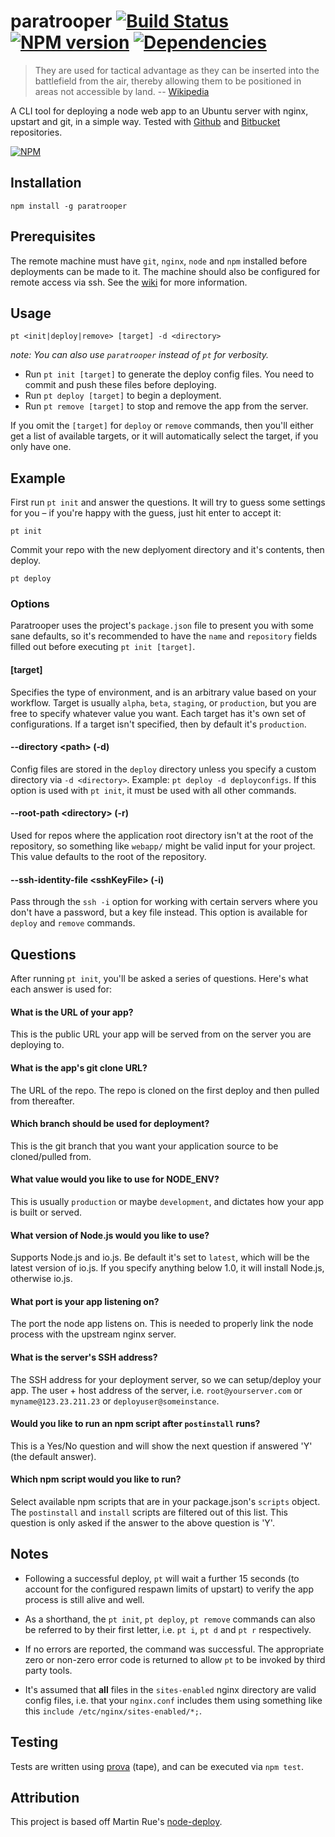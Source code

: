 # paratrooper [![Build Status][1]][2] [![NPM version][5]][6] [![Dependencies][7]][8]

> They are used for tactical advantage as they can be inserted into the battlefield from the air, 
> thereby allowing them to be positioned in areas not accessible by land. -- [Wikipedia][4]

A CLI tool for deploying a node web app to an Ubuntu server with nginx, upstart and git, in a simple way.
Tested with [Github][github] and [Bitbucket][bitbucket] repositories.

[![NPM](https://nodei.co/npm/paratrooper.png?downloads=true&stars=true)](https://nodei.co/npm/paratrooper/)


## Installation

```
npm install -g paratrooper
```


## Prerequisites

The remote machine must have `git`, `nginx`, `node` and `npm` installed before deployments can be made to it.
The machine should also be configured for remote access via ssh. See the [wiki][wiki] for more information.


## Usage

```no-highlight
pt <init|deploy|remove> [target] -d <directory>
```

_note: You can also use `paratrooper` instead of `pt` for verbosity._

* Run `pt init [target]` to generate the deploy config files. You need to commit and push these files before deploying.
* Run `pt deploy [target]` to begin a deployment.
* Run `pt remove [target]` to stop and remove the app from the server.

If you omit the `[target]` for `deploy` or `remove` commands, then you'll either get a list of
available targets, or it will automatically select the target, if you only have one.


## Example

First run `pt init` and answer the questions. It will try to guess some settings for you – if you're happy with the guess, just hit enter to accept it:

```no-highlight
pt init
```

Commit your repo with the new deplyoment directory and it's contents, then deploy.

```no-highlight
pt deploy
```


### Options

Paratrooper uses the project's `package.json` file to present you with some sane defaults, so it's recommended to
have the `name` and `repository` fields filled out before executing `pt init [target]`.

#### [target]

Specifies the type of environment, and is an arbitrary value based on your workflow. Target is usually `alpha`, `beta`, `staging`, or `production`,
but you are free to specify whatever value you want. Each target has it's own set of configurations. If a target isn't specified, then by default it's `production`.

#### --directory &lt;path&gt; (-d)

Config files are stored in the `deploy` directory unless you specify a custom directory via `-d <directory>`. Example: `pt deploy -d deployconfigs`.
If this option is used with `pt init`, it must be used with all other commands.

#### --root-path &lt;directory&gt; (-r)

Used for repos where the application root directory isn't at the root of the repository, so something like `webapp/` might be valid input for your project.
This value defaults to the root of the repository.

#### --ssh-identity-file &lt;sshKeyFile&gt; (-i)

Pass through the `ssh -i` option for working with certain servers where you don't have a password, but a key file instead.
This option is available for `deploy` and `remove` commands.

## Questions

After running `pt init`, you'll be asked a series of questions. Here's what each answer is used for:

#### What is the URL of your app?

This is the public URL your app will be served from on the server you are deploying to.

#### What is the app's git clone URL?

The URL of the repo. The repo is cloned on the first deploy and then pulled from thereafter.

#### Which branch should be used for deployment?

This is the git branch that you want your application source to be cloned/pulled from.

#### What value would you like to use for NODE_ENV?

This is usually `production` or maybe `development`, and dictates how your app is built or served.

#### What version of Node.js would you like to use?

Supports Node.js and io.js. Be default it's set to `latest`, which will be the latest version of io.js.
If you specify anything below 1.0, it will install Node.js, otherwise io.js.

#### What port is your app listening on?

The port the node app listens on. This is needed to properly link the node process
with the upstream nginx server.

#### What is the server's SSH address?

The SSH address for your deployment server, so we can setup/deploy your app.
The user + host address of the server, i.e. `root@yourserver.com` or `myname@123.23.211.23` or `deployuser@someinstance`.

#### Would you like to run an npm script after `postinstall` runs?

This is a Yes/No question and will show the next question if answered 'Y' (the default answer).

#### Which npm script would you like to run?

Select available npm scripts that are in your package.json's `scripts` object. The
`postinstall` and `install` scripts are filtered out of this list. This question is only asked
if the answer to the above question is 'Y'.

## Notes
- Following a successful deploy, `pt` will wait a further 15 seconds (to account for the configured respawn limits of upstart) to verify the app process is still alive and well.

- As a shorthand, the `pt init`, `pt deploy`, `pt remove` commands can also be referred to by their first letter, i.e. `pt i`, `pt d` and `pt r` respectively.

- If no errors are reported, the command was successful. The appropriate zero or non-zero error code is returned to allow `pt` to be invoked by third party tools.

- It's assumed that **all** files in the `sites-enabled` nginx directory are valid config files, i.e. that your `nginx.conf` includes them using something like this `include /etc/nginx/sites-enabled/*;`.

## Testing

Tests are written using [prova] (tape), and can be executed via `npm test`.

## Attribution

This project is based off Martin Rue's [node-deploy][3].

[1]: https://travis-ci.org/knownasilya/paratrooper.svg?branch=master
[2]: https://travis-ci.org/knownasilya/paratrooper
[3]: https://github.com/martinrue/node-deploy
[4]: http://en.wikipedia.org/wiki/Paratrooper
[5]: https://badge.fury.io/js/paratrooper.svg
[6]: http://badge.fury.io/js/paratrooper
[7]: https://david-dm.org/knownasilya/paratrooper.svg
[8]: https://david-dm.org/knownasilya/paratrooper
[github]: https://github.com
[bitbucket]: https://bitbucket.org
[wiki]: https://github.com/knownasilya/paratrooper/wiki
[prova]: https://github.com/azer/prova
